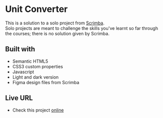 # Unit Converter

This is a solution to a solo project from [Scrimba](https://www.scrimba.com).<br/>
Solo projects are meant to challenge the skills you've learnt so far through the courses; there is no solution given by Scrimba.

## Built with

- Semantic HTML5
- CSS3 custom properties
- Javascript
- Light and dark version
- Figma design files from Scrimba

## Live URL

- Check this project [online](https://alfo-code.github.io/unit-converter/)

 
